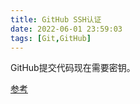 ```yaml
---
title: GitHub SSH认证
date: 2022-06-01 23:59:03
tags: [Git,GitHub]
---
```


GitHub提交代码现在需要密钥。

[参考](https://blog.csdn.net/chuyouyinghe/article/details/122203309)
